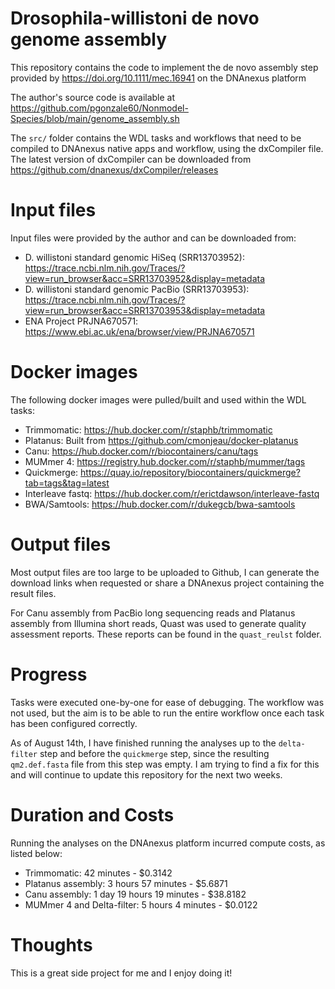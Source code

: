 # Drosophila-willistoni de novo genome assembly
This repository contains the code to implement the de novo assembly step provided by https://doi.org/10.1111/mec.16941 on the DNAnexus platform

The author's source code is available at https://github.com/pgonzale60/Nonmodel-Species/blob/main/genome_assembly.sh

The `src/` folder contains the WDL tasks and workflows that need to be compiled to DNAnexus native apps and workflow, using the dxCompiler file. The latest version of dxCompiler can be downloaded from https://github.com/dnanexus/dxCompiler/releases

# Input files
Input files were provided by the author and can be downloaded from:
- D. willistoni standard genomic HiSeq (SRR13703952): https://trace.ncbi.nlm.nih.gov/Traces/?view=run_browser&acc=SRR13703952&display=metadata
- D. willistoni standard genomic PacBio (SRR13703953): https://trace.ncbi.nlm.nih.gov/Traces/?view=run_browser&acc=SRR13703953&display=metadata
- ENA Project PRJNA670571: https://www.ebi.ac.uk/ena/browser/view/PRJNA670571

# Docker images
The following docker images were pulled/built and used within the WDL tasks:
- Trimmomatic: https://hub.docker.com/r/staphb/trimmomatic
- Platanus: Built from https://github.com/cmonjeau/docker-platanus
- Canu: https://hub.docker.com/r/biocontainers/canu/tags
- MUMmer 4: https://registry.hub.docker.com/r/staphb/mummer/tags
- Quickmerge: https://quay.io/repository/biocontainers/quickmerge?tab=tags&tag=latest
- Interleave fastq: https://hub.docker.com/r/erictdawson/interleave-fastq
- BWA/Samtools: https://hub.docker.com/r/dukegcb/bwa-samtools

# Output files
Most output files are too large to be uploaded to Github, I can generate the download links when requested or share a DNAnexus project containing the result files.

For Canu assembly from PacBio long sequencing reads and Platanus assembly from Illumina short reads, Quast was used to generate quality assessment reports. These reports can be found in the `quast_reulst` folder.

# Progress
Tasks were executed one-by-one for ease of debugging. The workflow was not used, but the aim is to be able to run the entire workflow once each task has been configured correctly.

As of August 14th, I have finished running the analyses up to the `delta-filter` step and before the `quickmerge` step, since the resulting `qm2.def.fasta` file from this step was empty. I am trying to find a fix for this and will continue to update this repository for the next two weeks.

# Duration and Costs
Running the analyses on the DNAnexus platform incurred compute costs, as listed below:
- Trimmomatic: 42 minutes - $0.3142
- Platanus assembly: 3 hours 57 minutes - $5.6871
- Canu assembly: 1 day 19 hours 19 minutes - $38.8182
- MUMmer 4 and Delta-filter: 5 hours 4 minutes - $0.0122

# Thoughts
This is a great side project for me and I enjoy doing it!
